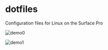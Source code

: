 # dotfiles

Configuration files for Linux on the Surface Pro

![demo0](https://user-images.githubusercontent.com/46363213/119399211-78524400-bc8d-11eb-8b9b-793b576b45e1.png)

![demo1](https://user-images.githubusercontent.com/46363213/119399224-7b4d3480-bc8d-11eb-9258-1a803cfa87d8.png)
